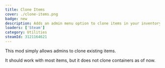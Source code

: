 ```yaml
---
title: Clone Items
cover: ./clone-items.png
badge: new
description: Adds an admin menu option to clone items in your inventory. 
loaders: ['Steam']
category: Utilities
steamId: 3121164621
---
```


This mod simply allows admins to clone existing items.

It should work with most items, but it does not clone containers as of now.